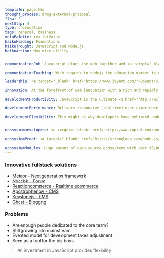 ```yaml
---
template: page.hbs
thought_process: drmg-external-proposal
flow: 3
nextStep: 4
type: provocation
tags: general, business
metaPalette: realistValue
haikuHeading: Foundations
haikuThought: Javascript and Node.js
haikuAction: Maximize utility


communicationJob: Javascript glues the web together and <a target="_blank" href="http://nodejs.org/industry/">node is here to stay</a>. The <a target="_blank" href="http://www.slideshare.net/joemccann/the-business-case-for-node">business case</a> contnues to grow for node.js as it fast becomes a <a target="_blank" href="http://www.nearform.com/nodecrunch/node-js-becoming-go-technology-enterprise#.U_3j0u6Swpw">core requirement</a> of the web development process.

communicationTeaching: With regards to nodejs the education market is not as comprehensive as rails by comparison, this might be due to relative age and fragmentation of solutions. It would be nice to see a leader such as <a href="http://nodesource.com">nodesource</a> follow <a href="http://thoughtbot.com">thoughtbot's</a> lead with rails. That said <a target="_blank" href="http://nodeschool.io/">nodeschool</a> is very good.

leadership: <a target="_blank" href="https://www.joyent.com/">Joyant:</a> Probably could be improved but have <a href="http://hueniverse.com/">Walmart</a> snapping at their heels to keep them honest

innovation: At the forefront of web innovation with a rich and rapidly evolving ecosystem with projects such as <a href="http://developer.telerik.com/featured/winjs-3-0-shows-industry-shift-towards-javascript/">Microsoft's winjs</a>

developmentProductivity: JavaScript is the ultimate <a href="http://wildermuth.com/2014/6/22/It_Is_Time_to_Learn_JavaScript">utility language</a> and often node has been adopted by leading companies when experiments proved so productive the decision was made to go all in.

developmentPerformance: Delivers responsive (realtime) user experience while in terms of infrastructure costs Node will save you money. Node.js owes much of it's speed to google's ch

developmentFlexibility: This might be why developers have embraced node.js in the first place. While javascript is undergoing constant evolution as the language that glues the web together.


ecosystemDevelopers: <a target="_blank" href="http://www.toptal.com/nodejs/why-the-hell-would-i-use-node-js">Attacts top talent</a> and top talent is the key to growth the beautiful thing is that it is all javascript which enables a single developer to be more productive.

ecosystemProof: <a target="_blank" href="http://strongloop.com/node-js/infographic/">Big brands</a> have already realised they can use node to grow their profits

ecosystemModules: Huge amount of open-source ecosystems with over 90,000 packages on <a href="http://npmjs.org">NPM</a> 
---
```


### Innovative fullstack solutions

* [Meteor - Next generation framework](https://www.meteor.com/)
* [Nodebb - Forum](https://nodebb.org/)
* [Reactioncommerce - Realtime ecommerce](http://reactioncommerce.com/) 
* [Apostrophenow - CMS](http://apostrophenow.org/)
* [Keystonejs - CMS](http://keystonejs.com/) 
* [Ghost - Blogging](https://ghost.org/)


### Problems

* Are enough people dedicated to the core team?
* Still growing into mainstream
* Evented model for development takes adjustment
* Seen as a tool for the big boys


<blockquote class='t-important u-textCenter'>An investment in JavaScript provides flexibility</blockquote>

